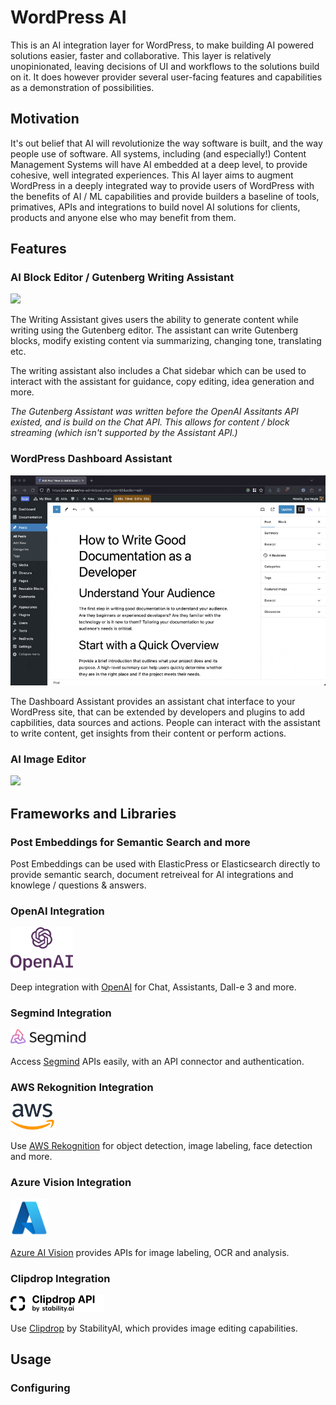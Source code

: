 # WordPress AI

This is an AI integration layer for WordPress, to make building AI powered solutions easier, faster and collaborative. This layer is relatively unopinionated, leaving decisions of UI and workflows to the solutions build on it. It does however provider several user-facing features and capabilities as a demonstration of possibilities.

## Motivation

It's out belief that AI will revolutionize the way software is built, and the way people use of software. All systems, including (and especially!) Content Management Systems will have AI embedded at a deep level, to provide cohesive, well integrated experiences. This AI layer aims to augment WordPress in a deeply integrated way to provide users of WordPress with the benefits of AI / ML capabilities and provide builders a baseline of tools, primatives, APIs and integrations to build novel AI solutions for clients, products and anyone else who may benefit from them.

## Features

### AI Block Editor / Gutenberg Writing Assistant

![](./.github/dashboard-assistant.gif)

The Writing Assistant gives users the ability to generate content while writing using the Gutenberg editor. The assistant can write Gutenberg blocks, modify existing content via summarizing, changing tone, translating etc.

The writing assistant also includes a Chat sidebar which can be used to interact with the assistant for guidance, copy editing, idea generation and more.

_The Gutenberg Assistant was written before the OpenAI Assitants API existed, and is build on the Chat API. This allows for content / block streaming (which isn't supported by the Assistant API.)_

### WordPress Dashboard Assistant

![](./.github/gutenberg-assistant.gif)

The Dashboard Assistant provides an assistant chat interface to your WordPress site, that can be extended by developers and plugins to add capbilities, data sources and actions. People can interact with the assistant to write content, get insights from their content or perform actions.

### AI Image Editor

![](./.github/image-editor.gif)

## Frameworks and Libraries

### Post Embeddings for Semantic Search and more

Post Embeddings can be used with ElasticPress or Elasticsearch directly to provide semantic search, document retreiveal for AI integrations and knowlege / questions & answers.

### OpenAI Integration

<img src="./.github/openai.svg" width=100>

Deep integration with [OpenAI](https://platform.openai.com/) for Chat, Assistants, Dall-e 3 and more.

### Segmind Integration

<img src="./.github/segmind.webp" width=120>

Access [Segmind](https://www.segmind.com/) APIs easily, with an API connector and authentication.

### AWS Rekognition Integration

<img src="./.github/aws.png" width=70>

Use [AWS Rekognition](https://aws.amazon.com/rekognition/) for object detection, image labeling, face detection and more.

### Azure Vision Integration

<img src="./.github/azure.png" width=60>

[Azure AI Vision](https://azure.microsoft.com/en-us/products/ai-services/ai-vision) provides APIs for image labeling, OCR and analysis.

### Clipdrop Integration

<img src="./.github/clipdrop.png" width=150>

Use [Clipdrop](https://clipdrop.co/) by StabilityAI, which provides image editing capabilities.

## Usage

### Configuring

